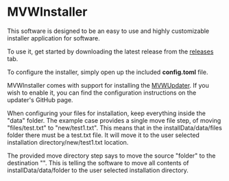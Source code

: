 # MVWInstaller

This software is designed to be an easy to use and highly customizable installer application for software.

To use it, get started by downloading the latest release from the [releases](https://github.com/SteveOhIo/MVWInstaller/releases) tab.

To configure the installer, simply open up the included **config.toml** file.

MVWInstaller comes with support for installing the [MVWUpdater](https://github.com/SteveOhIo/MVWUpdater). If you wish to enable it, you can find the configuration instructions on the updater's GitHub page.

When configuring your files for installation, keep everything inside the "data" folder. The example case provides a single move file step, of moving "files/test.txt" to "new/test1.txt".
This means that in the installData/data/files folder there must be a test.txt file. It will move it to the user selected installation directory/new/test1.txt location.

The provided move directory step says to move the source "folder" to the destination "". This is telling the software to move all contents of installData/data/folder to the user selected installation directory.
